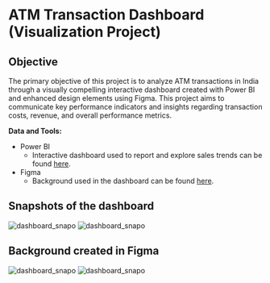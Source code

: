# ATM Transaction Dashboard (Visualization Project)

## Objective
The primary objective of this project is to analyze ATM transactions in India through a visually compelling interactive dashboard created with Power BI and enhanced design elements using Figma. This project aims to communicate key performance indicators and insights regarding transaction costs, revenue, and overall performance metrics.

**Data and Tools:**
- Power BI
  - Interactive dashboard used to report and explore sales trends can be found [here](https://app.powerbi.com/view?r=eyJrIjoiMDllMjA2ODQtOTBiMy00ZTk0LWEyYzQtMjkwOTIzYWZlMTZkIiwidCI6IjI3MWQ1ZTdiLTEzNTAtNGI5Ni1hYjg0LTUyZGJkYTRjZjQwYyIsImMiOjEwfQ%3D%3D). 
- Figma
  - Background used in the dashboard can be found [here](https://embed.figma.com/design/wf1kvOEkKV8z9VcEEFfBRY/Figma-basics?node-id=601-18&embed-host=share).

## Snapshots of the dashboard
![dashboard_snapo](https://github.com/user-attachments/assets/ac9d671d-ef2c-477a-95fb-fe383c0735a1)
![dashboard_snapo](https://github.com/user-attachments/assets/48fa4032-c3b8-400a-baa9-2f1809e49e3f)

## Background created in Figma
![dashboard_snapo](https://github.com/user-attachments/assets/d6ffece9-27c1-4f73-8dee-3df154e72b28)
![dashboard_snapo](https://github.com/user-attachments/assets/850278fe-96f0-4d3c-9f4a-6fbed0a70cfe)
